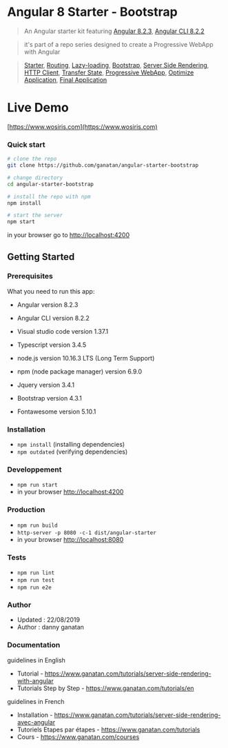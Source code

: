 # Angular 8 Starter - Bootstrap


> An Angular starter kit featuring [Angular 8.2.3](https://angular.io), [Angular CLI 8.2.2](https://cli.angular.io/)

> it's part of a repo series designed to create a Progressive WebApp with Angular

> [Starter](https://github.com/ganatan/angular-starter),
[Routing](https://github.com/ganatan/angular-starter-routing),
[Lazy-loading](https://github.com/ganatan/angular-starter-lazy),
[Bootstrap](https://github.com/ganatan/angular-starter-bootstrap),
[Server Side Rendering](https://github.com/ganatan/angular-starter-ssr),
[HTTP Client](https://github.com/ganatan/angular-starter-httpclient),
[Transfer State](https://github.com/ganatan/angular-starter-transferstate),
[Progressive WebApp](https://github.com/ganatan/angular-starter-pwa),
[Optimize Application](https://github.com/ganatan/angular-webapp),
[Final Application](https://github.com/ganatan/wosiris)

# Live Demo

[https://www.wosiris.com](https://www.wosiris.com)


### Quick start

```bash
# clone the repo
git clone https://github.com/ganatan/angular-starter-bootstrap

# change directory
cd angular-starter-bootstrap

# install the repo with npm
npm install

# start the server
npm start

```
in your browser go to [http://localhost:4200](http://localhost:4200) 


## Getting Started

### Prerequisites
What you need to run this app:
* Angular version 8.2.3
* Angular CLI version 8.2.2
* Visual studio code version 1.37.1
* Typescript version 3.4.5
* node.js version 10.16.3 LTS (Long Term Support)
* npm (node package manager) version 6.9.0

* Jquery version 3.4.1
* Bootstrap version 4.3.1
* Fontawesome version 5.10.1

### Installation
* `npm install` (installing dependencies)
* `npm outdated` (verifying dependencies)

### Developpement
* `npm run start`
*  in your browser [http://localhost:4200](http://localhost:4200) 

### Production 
* `npm run build`
* `http-server -p 8080 -c-1 dist/angular-starter`
*  in your browser [http://localhost:8080](http://localhost:8080) 

### Tests
* `npm run lint`
* `npm run test`
* `npm run e2e`

### Author
* Updated : 22/08/2019
* Author  : danny ganatan

### Documentation

guidelines in English
-  Tutorial - https://www.ganatan.com/tutorials/server-side-rendering-with-angular
-  Tutorials Step by Step - https://www.ganatan.com/tutorials/en

guidelines in French
- Installation - https://www.ganatan.com/tutorials/server-side-rendering-avec-angular
- Tutoriels Etapes par étapes - https://www.ganatan.com/tutorials
- Cours - https://www.ganatan.com/courses
